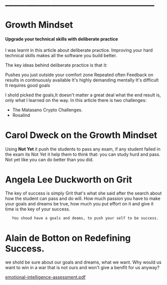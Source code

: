 # ____________________________________
# Growth Mindset

#### Upgrade your technical skills with deliberate practice
I was learnt in this article about  deliberate practice.
Improving your hard technical skills makes all the software you build better.

The key ideas behind deliberate practice is that it:

Pushes you just outside your comfort zone
Repeated often
Feedback on results in continuously available
It's highly demanding mentally
It's difficult
It requires good goals
 
I shold picked the goals,It doesn't matter a great deal what the end result is, only what I learned on the way. 
In this article there is two challenges:
- The Matasano Crypto Challenges.
- Rosalind 



#  Carol Dweck on the Growth Mindset
Using **Not Yet** it push the students to pass any exam, if any student failed in the exam its Not Yet it help them to think that: you can study hurd and pass.
Not yet like you can do better than you did.



#  Angela Lee Duckworth on Grit
The key of success is simply Grit that's what she said after the search about how the student can pass and do will.
How much passion you have to make your goals and dreams be true, how much you put effort on it and give it time is the key of your success.
                     
       You shoud have a goals and deams, to push your self to be success.

# Alain de Botton on Redefining Success.
we shold be sure about our goals and dreams, what we want.
Why would us want to win in a war that is not ours and won't give a benifit for us anyway?



[emotional-intelligence-assessment.pdf](https://github.com/HadeelDaragmeh158/reading-notes/files/8190310/emotional-intelligence-assessment.pdf)

